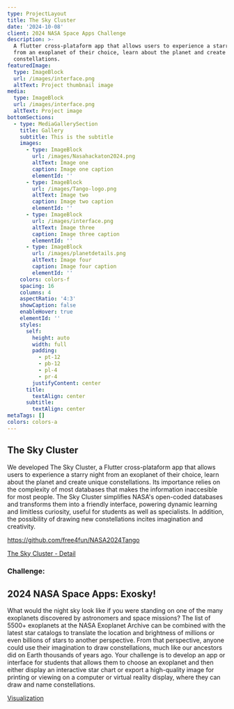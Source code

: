 ```yaml
---
type: ProjectLayout
title: The Sky Cluster
date: '2024-10-08'
client: 2024 NASA Space Apps Challenge
description: >-
  A flutter cross-plataform app that allows users to experience a starry night
  from an exoplanet of their choice, learn about the planet and create unique
  constellations.
featuredImage:
  type: ImageBlock
  url: /images/interface.png
  altText: Project thumbnail image
media:
  type: ImageBlock
  url: /images/interface.png
  altText: Project image
bottomSections:
  - type: MediaGallerySection
    title: Gallery
    subtitle: This is the subtitle
    images:
      - type: ImageBlock
        url: /images/Nasahackaton2024.png
        altText: Image one
        caption: Image one caption
        elementId: ''
      - type: ImageBlock
        url: /images/Tango-logo.png
        altText: Image two
        caption: Image two caption
        elementId: ''
      - type: ImageBlock
        url: /images/interface.png
        altText: Image three
        caption: Image three caption
        elementId: ''
      - type: ImageBlock
        url: /images/planetdetails.png
        altText: Image four
        caption: Image four caption
        elementId: ''
    colors: colors-f
    spacing: 16
    columns: 4
    aspectRatio: '4:3'
    showCaption: false
    enableHover: true
    elementId: ''
    styles:
      self:
        height: auto
        width: full
        padding:
          - pt-12
          - pb-12
          - pl-4
          - pr-4
        justifyContent: center
      title:
        textAlign: center
      subtitle:
        textAlign: center
metaTags: []
colors: colors-a
---
```

## The Sky Cluster

We developed The Sky Cluster, a Flutter cross-plataform app that allows users to experience a starry night from an exoplanet of their choice, learn about the planet and create unique constellations. Its importance relies on the complexity of most databases that makes the information inaccesible for most people. The Sky Cluster simplifies NASA's open-coded databases and transforms them into a friendly interface, powering dynamic learning and limitless curiosity, useful for students as well as specialists. In addition, the possibility of drawing new constellations incites imagination and creativity.

<https://github.com/free4fun/NASA2024Tango>

[The Sky Cluster - Detail](https://theskycluster.my.canva.site/detail)

### Challenge:

## 2024 NASA Space Apps: Exosky!

What would the night sky look like if you were standing on one of the many exoplanets discovered by astronomers and space missions? The list of 5500+ exoplanets at the NASA Exoplanet Archive can be combined with the latest star catalogs to translate the location and brightness of millions or even billions of stars to another perspective. From that perspective, anyone could use their imagination to draw constellations, much like our ancestors did on Earth thousands of years ago. Your challenge is to develop an app or interface for students that allows them to choose an exoplanet and then either display an interactive star chart or export a high-quality image for printing or viewing on a computer or virtual reality display, where they can draw and name constellations.

[Visualization](https://youtu.be/-sFJt4Hzbp8?si=njLtQN-Mi_skO6L3) 










